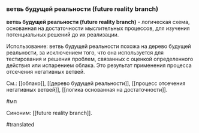 ### ветвь будущей реальности (future reality branch)

**ветвь будущей реальности (future reality branch)** - логическая схема, основанная на достаточности мыслительных процессов, для изучения потенциальных решений до их реализации.        

Использование: ветвь будущей реальности похожа на дерево будущей реальности, за исключением того, что она используется для тестирования и решения проблем, связанных с оценкой определенного действия или испарением облака. Это результат применения процесса отсечения негативных ветвей.

См.: [[облако]], [[дерево будущей реальности]], [[процесс отсечения негативных ветвей]], [[логика основанная на достаточности]].

#мп

Синоним: [[future reality branch]].

#translated
